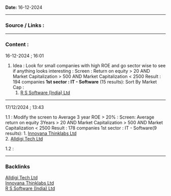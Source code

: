 
**Date:** 16-12-2024

---
### Source / Links : 

---
### Content : 
 16-12-2024 ; 16:01
 
1. Idea : Look for small companies with high ROE and go sector wise to see if anything looks interesting : 
	Screen : 
	Return on equity > 20 AND
	Market Capitalization > 500 AND
	Market Capitalization < 2500 
	Result : 194 companies
	**1st sector : IT - Software** (15 results):
	Sort By Market Cap : 
	1. [R S Software (India) Ltd](Stocks/R%20S%20Software%20%28India%29%20Ltd.md)  
--- 
17/12/2024 ; 13:43

1.1 : Modify the screen to Average 3 year ROE > 20% :
	Screen:
	Average return on equity 3Years  > 20 AND
	Market Capitalization > 500 AND
	Market Capitalization < 2500 
	Result : 178 companies
	1st sector : IT - Software(9 results): 
	1. [Innovana Thinklabs Ltd](Stocks/Innovana%20Thinklabs%20Ltd.md)  
	2. [Alldigi Tech Ltd](Stocks/Alldigi%20Tech%20Ltd.md)  

1.2 : 



---
### Backlinks

[Alldigi Tech Ltd](Stocks/Alldigi%20Tech%20Ltd.md)  
[Innovana Thinklabs Ltd](Stocks/Innovana%20Thinklabs%20Ltd.md)  
[R S Software (India) Ltd](Stocks/R%20S%20Software%20%28India%29%20Ltd.md)  